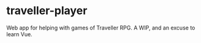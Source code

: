# traveller-player

Web app for helping with games of Traveller RPG. A WIP, and an excuse to learn Vue.
